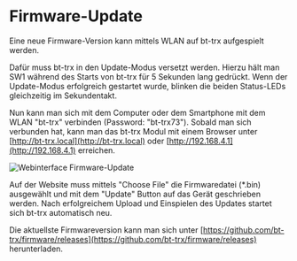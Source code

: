 # Firmware-Update

Eine neue Firmware-Version kann mittels WLAN auf bt-trx aufgespielt werden.

Dafür muss bt-trx in den Update-Modus versetzt werden. Hierzu hält man SW1
während des Starts von bt-trx für 5 Sekunden lang gedrückt.
Wenn der Update-Modus erfolgreich gestartet wurde, blinken die beiden
Status-LEDs gleichzeitig im Sekundentakt.

Nun kann man sich mit dem Computer oder dem Smartphone mit dem WLAN "bt-trx"
verbinden (Password: "bt-trx73").
Sobald man sich verbunden hat, kann man das bt-trx Modul mit einem Browser
unter [http://bt-trx.local](http://bt-trx.local) oder
[http://192.168.4.1](http://192.168.4.1) erreichen.

![Webinterface Firmware-Update](firmware_update.png)

Auf der Website muss mittels "Choose File" die Firmwaredatei (*.bin) ausgewählt
und mit dem "Update" Button auf das Gerät geschrieben werden.
Nach erfolgreichem Upload und Einspielen des Updates startet sich bt-trx
automatisch neu.

Die aktuellste Firmwareversion kann man sich unter [https://github.com/bt-trx/firmware/releases](https://github.com/bt-trx/firmware/releases) herunterladen.
